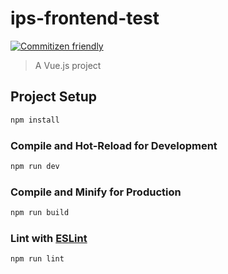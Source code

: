 # ips-frontend-test

[![Commitizen friendly](https://img.shields.io/badge/commitizen-friendly-brightgreen.svg)](http://commitizen.github.io/cz-cli/)

> A Vue.js project

## Project Setup

```sh
npm install
```

### Compile and Hot-Reload for Development

```sh
npm run dev
```

### Compile and Minify for Production

```sh
npm run build
```

### Lint with [ESLint](https://eslint.org/)

```sh
npm run lint
```
